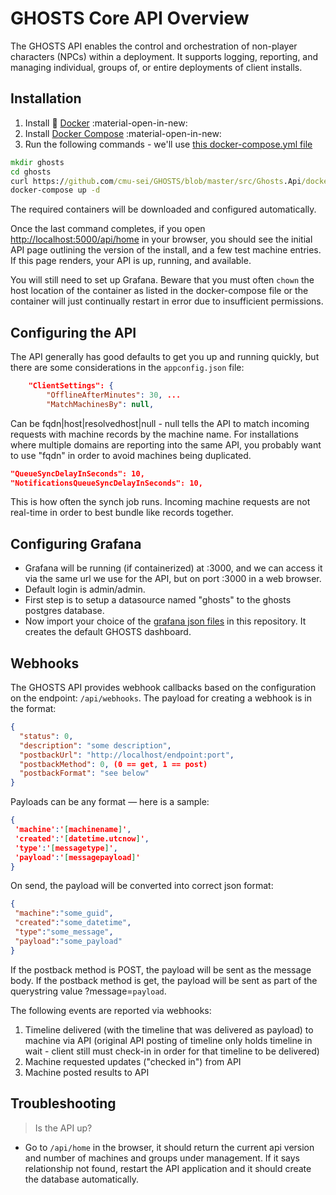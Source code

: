 # GHOSTS Core API Overview

The GHOSTS API enables the control and orchestration of non-player characters (NPCs) within a deployment. It supports logging, reporting, and managing individual, groups of, or entire deployments of client installs.

## Installation

1. Install 🐳 [Docker](https://docs.docker.com/install/) :material-open-in-new:
2. Install [Docker Compose](https://docs.docker.com/compose/install/) :material-open-in-new:
3. Run the following commands - we'll use [this docker-compose.yml file](https://github.com/cmu-sei/GHOSTS/blob/master/src/Ghosts.Api/docker-compose.yml)

```cmd
mkdir ghosts
cd ghosts
curl https://github.com/cmu-sei/GHOSTS/blob/master/src/Ghosts.Api/docker-compose.yml -o docker-compose.yml
docker-compose up -d
```

The required containers will be downloaded and configured automatically.

Once the last command completes, if you open [http://localhost:5000/api/home](http://localhost:5000/api/home) in your browser, you should see the initial API page outlining the version of the install, and a few test machine entries. If this page renders, your API is up, running, and available.

You will still need to set up Grafana. Beware that you must often `chown` the host location of the container as listed in the docker-compose file or the container will just continually restart in error due to insufficient permissions.

## Configuring the API

The API generally has good defaults to get you up and running quickly, but there are some considerations in the `appconfig.json` file:

```json
    "ClientSettings": {
        "OfflineAfterMinutes": 30, ...
        "MatchMachinesBy": null,
```

Can be fqdn|host|resolvedhost|null - null tells the API to match incoming requests with machine records by the machine name. For installations where multiple domains are reporting into the same API, you probably want to use "fqdn" in order to avoid machines being duplicated.


```json
"QueueSyncDelayInSeconds": 10,
"NotificationsQueueSyncDelayInSeconds": 10,
```

This is how often the synch job runs. Incoming machine requests are not real-time in order to best bundle like records together.

## Configuring Grafana

- Grafana will be running (if containerized) at :3000, and we can access it via the same url we use for the API, but on port :3000 in a web browser.
- Default login is admin/admin.
- First step is to setup a datasource named "ghosts" to the ghosts postgres database.
- Now import your choice of the [grafana json files](https://github.com/cmu-sei/GHOSTS/tree/master/configuration/grafana) in this repository. It creates the default GHOSTS dashboard.

## Webhooks

The GHOSTS API provides webhook callbacks based on the configuration on the endpoint: `/api/webhooks`. The payload for creating a webhook is in the format:

```json
{
  "status": 0,
  "description": "some description",
  "postbackUrl": "http://localhost/endpoint:port",
  "postbackMethod": 0, (0 == get, 1 == post)
  "postbackFormat": "see below"
}
```

Payloads can be any format — here is a sample:

```json
{
 'machine':'[machinename]',
 'created':'[datetime.utcnow]',
 'type':'[messagetype]',
 'payload':'[messagepayload]'
}
```

On send, the payload will be converted into correct json format:

```json
{
 "machine":"some_guid",
 "created":"some_datetime",
 "type":"some_message",
 "payload":"some_payload"
}
```

If the postback method is POST, the payload will be sent as the message body. If the postback method is get, the payload will be sent as part of the querystring value ?message=`payload`.

The following events are reported via webhooks:

1. Timeline delivered (with the timeline that was delivered as payload) to machine via API (original API posting of timeline only holds timeline in wait - client still must check-in in order for that timeline to be delivered)
2. Machine requested updates ("checked in") from API
3. Machine posted results to API

## Troubleshooting

> Is the API up?

- Go to `/api/home` in the browser, it should return the current api version and number of machines and groups under management. If it says relationship not found, restart the API application and it should create the database automatically.
